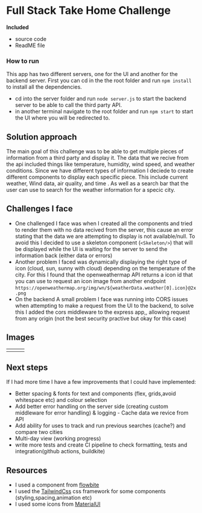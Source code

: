 # Full Stack Take Home Challenge

**Included**
- source code
- ReadME file

### How to run 
This app has two different servers, one for the UI and another for the backend server. First you can cd in the the root folder and run `npm install` to install all the dependencies.
- cd into the server folder and run `node server.js` to start the backend server to be able to call the third party API.
- in another terminal navigate to the root folder and run `npm start` to start the UI where you will be redirected to.

## Solution approach
The main goal of this challenge was to be able to get multiple pieces of information from a third party and display it. The data that we recive from the api included things like temperature, humidity, wind speed, and weather conditions. Since we have different types of information I deciede to create different components to display each specific piece. This include current weather, Wind data, air quality, and time . As well as a search bar that the user can use to search for the weather information for a specic city.


## Challenges I face

- One challenged I face was when I created all the components and tried to render them with no data recived from the server, this cause an error stating that the data we are attempting to display is not available/null. To avoid this I decided to use a skeleton component (`<Skeleton/>`) that will be displayed while the UI is waiting for the server to send the information back (either data or errors)
- Another problem I faced was dynamically displaying the right type of icon (cloud, sun, sunny with cloud) depending on the temperature of the city. For this I found that the openweathermap API returns a icon id that you can use to request an icon image from another endpoint `https://openweathermap.org/img/wn/${weatherData.weather[0].icon}@2x.png`
- On the backend A small problem I face was running into CORS issues when attempting to make a request from the UI to the backend, to solve this I added the cors middleware to the express app,, allowing request from any origin (not the best security practive but okay for this case)

## Images
|   |   |   |
|---|---|---|
|   |   |   |

## Next steps
If I had more time I have a few improvements that I could have implemented:
- Better spacing & fonts for text and components (flex, grids,avoid whitespace etc) and colour selection
- Add better error handling on the server side (creating custom middleware for error handling) & logging - Cache data we revice from API
- Add ability for uses to track and run previous searches (cache?) and compare two cities
- Multi-day view (working progress)
- write more tests and create CI pipeline to check formatting, tests and integration(github actions, buildkite)

## Resources
- I used a component from [flowbite](https://flowbite.com/docs/forms/search-input/)
- I used the  [TailwindCss](https://tailwindcss.com/) css framework for some components (styling,spacing,animation etc)
- I used some icons from [MaterialUI](https://mui.com/material-ui/material-icons/)